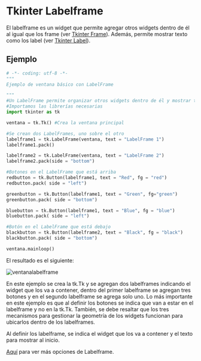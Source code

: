 # Tkinter Labelframe
El labelframe es un widget que permite agregar otros widgets dentro de él al igual que los frame (ver [Tkinter Frame](https://github.com/juan-suarezp/PythonTkinterTutorial/blob/master/widgets/frame/frame.md)). Además, permite mostrar texto como los label (ver [Tkinter Label](https://github.com/juan-suarezp/PythonTkinterTutorial/blob/master/widgets/label/label.md)).

## Ejemplo

```python
# -*- coding: utf-8 -*-
"""
Ejemplo de ventana básico con LabelFrame

"""
#Un LabelFrame permite organizar otros widgets dentro de él y mostrar texto
#Importamos las librerías necesarias
import tkinter as tk

ventana = tk.Tk() #Crea la ventana principal

#Se crean dos LabelFrames, uno sobre el otro
labelframe1 = tk.LabelFrame(ventana, text = "LabelFrame 1")
labelframe1.pack()

labelframe2 = tk.LabelFrame(ventana, text = "LabelFrame 2")
labelframe2.pack(side = "bottom")

#Botones en el LabelFrame que está arriba
redbutton = tk.Button(labelframe1, text = "Red", fg = "red")
redbutton.pack( side = "left")

greenbutton = tk.Button(labelframe1, text = "Green", fg="green")
greenbutton.pack( side = "bottom")

bluebutton = tk.Button(labelframe1, text = "Blue", fg = "blue")
bluebutton.pack( side = "left")

#Botón en el LabelFrame que está debajo
blackbutton = tk.Button(labelframe2, text = "Black", fg = "black")
blackbutton.pack( side = "bottom")

ventana.mainloop()
```
El resultado es el siguiente:

![ventanalabelframe](https://user-images.githubusercontent.com/58320351/128614343-1cf0238a-d144-4029-92cc-73b2a84b71d1.png)

En este ejemplo se crea la tk.Tk y se agregan dos labelframes indicando el widget que los va a contener, dentro del primer labelframe se agregan tres botones y en el segundo labelframe se agrega solo uno. Lo más importante en este ejemplo es que al definir los botones se indica que van a estar en el labelframe y no en la tk.Tk. También, se debe resaltar que los tres mecanismos para gestionar la geometría de los widgets funcionan para ubicarlos dentro de los labelframes.

Al definir los labelframe, se indica el widget que los va a contener y el texto para mostrar al inicio.

[Aquí](https://www.tutorialspoint.com/python3/tk_labelframe.htm) para ver más opciones de Labelframe.
